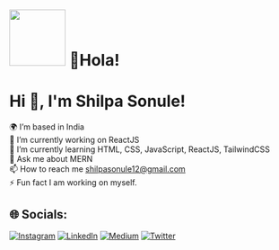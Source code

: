 # <img src="https://media.giphy.com/media/J1j87sxO2iMFOeCdKG/giphy.gif" width="100px"> 🙋Hola!
<h1>Hi 👋, I'm Shilpa Sonule!</h1>

🌍 I’m based in India<br>🚀 I’m currently working on ReactJS<br>🧠 I’m currently learning HTML, CSS, JavaScript, ReactJS, TailwindCSS<br>💬 Ask me about MERN<br>📫 How to reach me shilpasonule12@gmail.com<br>⚡ Fun fact I am working on myself.


## 🌐 Socials:
[![Instagram](https://img.shields.io/badge/Instagram-%23E4405F.svg?logo=Instagram&logoColor=white)](https://instagram.com/https://www.instagram.com/mi__shilpa/?hl=en) [![LinkedIn](https://img.shields.io/badge/LinkedIn-%230077B5.svg?logo=linkedin&logoColor=white)](https://linkedin.com/in/https://www.linkedin.com/in/shilpa-sonule-55017b235/) [![Medium](https://img.shields.io/badge/Medium-12100E?logo=medium&logoColor=white)](https://medium.com/@https://medium.com/@shilpasonule12) [![Twitter](https://img.shields.io/badge/Twitter-%231DA1F2.svg?logo=Twitter&logoColor=white)](https://twitter.com/SShilpa05) 



